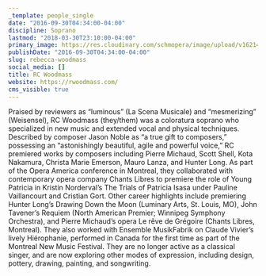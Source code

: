 ```yaml
---
_template: people_single
date: "2016-09-30T04:34:00-04:00"
discipline: Soprano
lastmod: "2018-03-30T23:10:00-04:00"
primary_image: https://res.cloudinary.com/schmopera/image/upload/v1621470714/media/2021/05/Square_Smiley_Headshot_yn4hso.jpg
publishDate: "2016-09-30T04:34:00-04:00"
slug: rebecca-woodmass
social_media: []
title: RC Woodmass
website: https://rwoodmass.com/
cms_visible: true
---
```

Praised by reviewers as “luminous” (La Scena Musicale) and “mesmerizing” (Weisensel), RC Woodmass (they/them) was a coloratura soprano who specialized in new music and extended vocal and physical techniques. Described by composer Jason Noble as “a true gift to composers,” possessing an “astonishingly beautiful, agile and powerful voice,” RC premiered works by composers including Pierre Michaud, Scott Shell, Kota Nakamura, Christa Marie Emerson, Mauro Lanza, and Hunter Long. As part of the Opera America conference in Montreal, they collaborated with contemporary opera company Chants Libres to premiere the role of Young Patricia in Kristin Norderval’s The Trials of Patricia Isasa under Pauline Vaillancourt and Cristian Gort. Other career highlights include premiering Hunter Long’s Drawing Down the Moon (Luminary Arts, St. Louis, MO), John Tavener’s Requiem (North American Premier; Winnipeg Symphony Orchestra), and Pierre Michaud’s opera Le rêve de Grégoire (Chants Libres, Montreal). They also worked with Ensemble MusikFabrik on Claude Vivier’s lively Hiérophanie, performed in Canada for the first time as part of the Montreal New Music Festival. They are no longer active as a classical singer, and are now exploring other modes of expression, including design, pottery, drawing, painting, and songwriting.